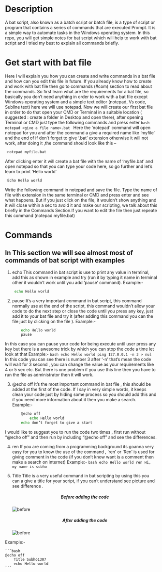 # Description 
A bat script, also known as a batch script or batch file, is a type of script or program that contains a series of commands that are executed Prompt. It is a simple way to automate tasks in the Windows operating system. In this repo, you will get simple  notes for bat script which will help to work with bat script and I tried my best to explain all commands briefly. 

# Get start with bat file
Here I will explain you how you can create and write commands in a bat file and how can you edit this file in future. If you already know how to create and work with bat file then go to commands (#com) section to read about the commands.
So first learn what are the requirements for a bat file, so basically you don’t need anything in order to work with a bat file except Windows operating system and a simple text editor (notepad, Vs code, Subline text) here we will use notepad.
Now we will create our first bat file in order to do that open your CMD or Terminal in a suitable location ( suggested : create a folder in Desktop and open there), after opening Terminal or CMD just type the following commands and press enter
    ```bash
        notepad <give a file name>.bat
    ```
Here the ‘notepad’ command will open notepad for you and after the command a give a required name like ‘myfile’ and the end of if don’t forget to give ‘.bat’ extension otherwise it will not work, after doing it ,the command should look like this –
   ```bash
    notepad myfile.bat
   ```
After clicking enter it will create a bat file with the name of ‘myfile.bat’ and open notepad so that you can type your code here, so go further and let’s learn to print ‘Hello world’
   ```bash
    Echo Hello world
   ```
Write the following command in notepad and save the file. Type the name of file with extension in the same terminal or CMD and press enter and see what happens. But if you just click on the file, it wouldn’t show anything and it will close within a sec to avoid it and make our scripting, we talk about this briefly in the Commands Section.If you want to edit the file then just repeate this command (notepad myfile.bat)
# Commands 
<h2 id="com">In This section we will see almost most of commands of bat script with examples</h2>

1.	echo
This command in bat script is use to print any value in terminal, add this as shown in example and try (run it by typing it name in terminal other it wouldn’t work until you add ‘pause’ command).
Example:-
	```bash
 	 echo Hello world
	```

2.	pause
It’s a very important command in bat script, this command normally use at the end of the script, this command wouldn’t allow your code to do the next step or close the code until you press any key, just add it to your bat file and try it (after adding this command you can the file just by clicking on the file ).
Example:-
	```bash
    	echo Hello world
    	pause
	```
In this case you can pause your code for being execute until user press any key but there is a awesome trick by which you can stop the code a time let look at that
Example:-
	```bash
    	echo Hello world
    	ping 127.0.0.1 -n 3 > nul
	```
In this code you can see there is number 3 after ‘-n’ that’s mean the code will wait for 3 second , you can change the value as your requirements like 4 or 5 sec etc. But there is one problem if you use this line then you have to run the file as administrator then it will work.

3.	@echo off
It’s the most important command in bat file , this should be added at the first of the code. If I say in very simple words, it keeps clean your code just by hiding some process so you should add this and if you need more information about it then you make a search.
 Example:-
	```bash
		@echo off
        	echo Hello world
	 	echo don’t forget to give a start
	```
I would like to suggest you to run the code two times , first run without “@echo off” and then run by including “@echo off” and see the differences.

4.	 ren
If you are coming from a programming background its goanna very easy for you to know the use of the command , ‘ren’ or ‘Ren’ is used for giving comment in the code (if you don’t know want is a comment then make a search on internet)
Example:-
	```bash
    	echo Hello world
	ren Hi, my name is subho
	```
   
5.	Title <name>
Title is a very useful command in bat scripting by using this you can a give a title for your script, if you can’t understand see picture and see difference .
					<h5 style="text-align: center;">Before adding the code</h5>
     ![before](https://github.com/Subhodip1307/Batch-Script-Guide/assets/111901004/ec67ab9b-608d-4d27-bdb4-89ed290c30f0)
					<h5 style="text-align: center;">After adding the code</h5>
![before](https://github.com/Subhodip1307/Batch-Script-Guide/assets/111901004/573ba17e-335d-43a1-bce7-711158a087ef)


   
Example:-

	```bash
   	@echo off
    	Title Subho1307
    	echo Hello world	
	```





